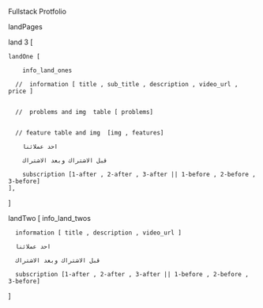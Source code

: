 Fullstack Protfolio

landPages

land 3 [

    landOne [

        info_land_ones

      //  information [ title , sub_title , description , video_url , price ]


      //  problems and img  table [ problems]


      // feature table and img  [img , features]

        احد عملائنا

        قبل الاشتراك وبعد الاشتراك

        subscription [1-after , 2-after , 3-after || 1-before , 2-before , 3-before]
    ],

]

landTwo [
info_land_twos


      information [ title , description , video_url ]

      احد عملائنا

      قبل الاشتراك وبعد الاشتراك

      subscription [1-after , 2-after , 3-after || 1-before , 2-before , 3-before]
]
